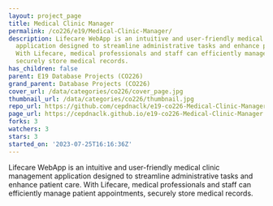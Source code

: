 ```yaml
---
layout: project_page
title: Medical Clinic Manager
permalink: /co226/e19/Medical-Clinic-Manager/
description: Lifecare WebApp is an intuitive and user-friendly medical clinic management
  application designed to streamline administrative tasks and enhance patient care.
  With Lifecare, medical professionals and staff can efficiently manage patient appointments,
  securely store medical records.
has_children: false
parent: E19 Database Projects (CO226)
grand_parent: Database Projects (CO226)
cover_url: /data/categories/co226/cover_page.jpg
thumbnail_url: /data/categories/co226/thumbnail.jpg
repo_url: https://github.com/cepdnaclk/e19-co226-Medical-Clinic-Manager
page_url: https://cepdnaclk.github.io/e19-co226-Medical-Clinic-Manager
forks: 3
watchers: 3
stars: 3
started_on: '2023-07-25T16:16:36Z'
---
```


Lifecare WebApp is an intuitive and user-friendly medical clinic management application designed to streamline administrative tasks and enhance patient care. With Lifecare, medical professionals and staff can efficiently manage patient appointments, securely store medical records.